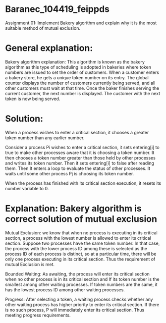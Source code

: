 # Baranec_104419_feippds

Assignment 01: Implement Bakery algorithm and explain why it is the most suitable method of mutual exclusion.

# General explanation: 
Bakery algorithm explanation: 
This algorithm is known as the bakery algorithm as this type of scheduling is adopted in bakeries where token numbers are issued to set the order of customers. 
When a customer enters a bakery store, he gets a unique token number on its entry. 
The global counter displays the number of customers currently being served, 
and all other customers must wait at that time. Once the baker finishes serving the current customer, 
the next number is displayed. The customer with the next token is now being served.

# Solution: 
When a process wishes to enter a critical section, it chooses a greater token number than any earlier number.

Consider a process Pi wishes to enter a critical section, it sets entering[i] to true to make other processes aware that it is choosing a token number. 
It then chooses a token number greater than those held by other processes and writes its token number. 
Then it sets entering[i] to false after reading them. Then It enters a loop to evaluate the status of other processes. 
It waits until some other process Pj is choosing its token number.

When the process has finished with its critical section execution, it resets its number variable to 0.

# Explanation: Bakery algorithm is correct solution of mutual exclusion 
Mutual Exclusion: we know that when no process is executing in its critical section, a process with the lowest number is allowed to enter its critical section. 
Suppose two processes have the same token number. In that case, the process with the lower process ID among these is selected as the process ID of each process is distinct,
so at a particular time, there will be only one process executing in its critical section. 
Thus the requirement of mutual Exclusion is met.

Bounded Waiting: As awaiting, the process will enter its critical section when no other process is in its critical section and
If its token number is the smallest among other waiting processes.
If token numbers are the same, it has the lowest process ID among other waiting processes.

Progress: After selecting a token, a waiting process checks whether any other waiting process has higher priority to enter its critical section. 
If there is no such process, P will immediately enter its critical section. Thus meeting progress requirements.